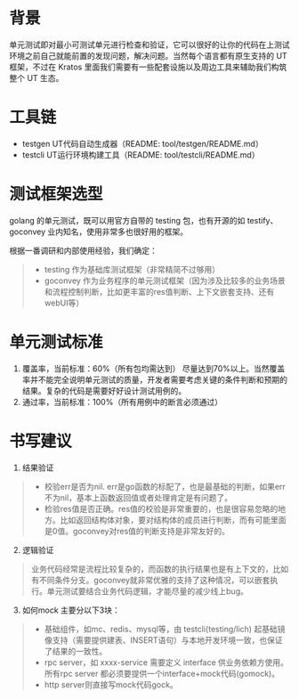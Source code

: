 # 背景
单元测试即对最小可测试单元进行检查和验证，它可以很好的让你的代码在上测试环境之前自己就能前置的发现问题，解决问题。当然每个语言都有原生支持的 UT 框架，不过在 Kratos 里面我们需要有一些配套设施以及周边工具来辅助我们构筑整个 UT 生态。

# 工具链
- testgen UT代码自动生成器（README: tool/testgen/README.md）
- testcli UT运行环境构建工具（README: tool/testcli/README.md）

# 测试框架选型
golang 的单元测试，既可以用官方自带的 testing 包，也有开源的如 testify、goconvey 业内知名，使用非常多也很好用的框架。

根据一番调研和内部使用经验，我们确定：
> - testing 作为基础库测试框架（非常精简不过够用）
> - goconvey 作为业务程序的单元测试框架（因为涉及比较多的业务场景和流程控制判断，比如更丰富的res值判断、上下文嵌套支持、还有webUI等）

# 单元测试标准
1. 覆盖率，当前标准：60%（所有包均需达到）
尽量达到70%以上。当然覆盖率并不能完全说明单元测试的质量，开发者需要考虑关键的条件判断和预期的结果。复杂的代码是需要好好设计测试用例的。
2. 通过率，当前标准：100%（所有用例中的断言必须通过）

# 书写建议
1. 结果验证
> - 校验err是否为nil. err是go函数的标配了，也是最基础的判断，如果err不为nil，基本上函数返回值或者处理肯定是有问题了。
> - 检验res值是否正确。res值的校验是非常重要的，也是很容易忽略的地方。比如返回结构体对象，要对结构体的成员进行判断，而有可能里面是0值。goconvey对res值的判断支持是非常友好的。

2. 逻辑验证
> 业务代码经常是流程比较复杂的，而函数的执行结果也是有上下文的，比如有不同条件分支。goconvey就非常优雅的支持了这种情况，可以嵌套执行。单元测试要结合业务代码逻辑，才能尽量的减少线上bug。

3. 如何mock
主要分以下3块：
> - 基础组件，如mc、redis、mysql等，由 testcli(testing/lich) 起基础镜像支持（需要提供建表、INSERT语句）与本地开发环境一致，也保证了结果的一致性。
> - rpc server，如 xxxx-service 需要定义 interface 供业务依赖方使用。所有rpc server 都必须要提供一个interface+mock代码(gomock)。
> - http server则直接写mock代码gock。
